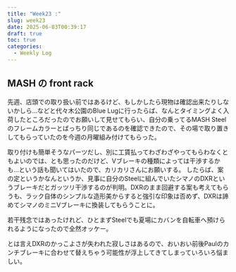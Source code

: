 ```yaml
---
title: "Week23 :"
slug: week23
date: 2025-06-03T00:39:17
draft: true
toc: true
categories:
  - Weekly Log
---
```

## MASH の front rack

先週、店頭での取り扱い前ではあるけど、もしかしたら現物は確認出来たりしないかしら…などと代々木公園のBlue Lugに行ったらば、なんとタイミングよく入荷したところだったのでお願いして見せてもらい、自分の乗ってるMASH Steelのフレームカラーとばっちり同じであるのを確認できたので、その場で取り置きしてもらっていたのを今週の月曜組み付けてもらった。

取り付けも簡単そうなパーツだし、別に工賃払ってわざわざやってもらわなくともよいのでは、とも思ったのだけど、Vブレーキの種類によっては干渉するかも…という話も聞いてはいたので、カリカリさんにお願いする。
したらば、案の定というかなんというか、見事に自分のSteelに組んでいたシマノのDXRというブレーキだとガッツリ干渉するのが判明。DXRのまま回避する案も考えてもらうも、ラック自体のシンプルな造形美からすると強引な印象は否めず、DXRは諦めてシマノのミニVブレーキに換装してもらうことに。

若干残念ではあったけれど、ひとまずSteelでも夏場にカバンを自転車へ預けられるようになったので全然オッケー。

とは言えDXRのかっこよさが失われた寂しさはあるので、おいおい前後Paulのカンチブレーキに合わせて替えちゃう可能性が浮上してきてしまっていろいろ悩ましい。
